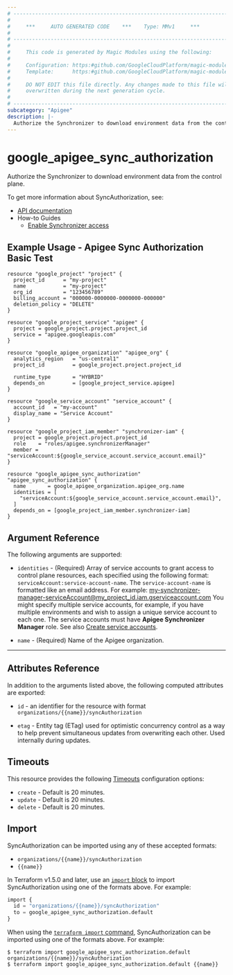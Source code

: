 ```yaml
---
# ----------------------------------------------------------------------------
#
#     ***     AUTO GENERATED CODE    ***    Type: MMv1     ***
#
# ----------------------------------------------------------------------------
#
#     This code is generated by Magic Modules using the following:
#
#     Configuration: https:#github.com/GoogleCloudPlatform/magic-modules/tree/main/mmv1/products/apigee/SyncAuthorization.yaml
#     Template:      https:#github.com/GoogleCloudPlatform/magic-modules/tree/main/mmv1/templates/terraform/resource.html.markdown.tmpl
#
#     DO NOT EDIT this file directly. Any changes made to this file will be
#     overwritten during the next generation cycle.
#
# ----------------------------------------------------------------------------
subcategory: "Apigee"
description: |-
  Authorize the Synchronizer to download environment data from the control plane.
---
```


# google_apigee_sync_authorization

Authorize the Synchronizer to download environment data from the control plane.


To get more information about SyncAuthorization, see:

* [API documentation](https://cloud.google.com/apigee/docs/reference/apis/apigee/rest/v1/organizations#getsyncauthorization)
* How-to Guides
    * [Enable Synchronizer access](https://cloud.google.com/apigee/docs/hybrid/v1.8/synchronizer-access#enable-synchronizer-access)

## Example Usage - Apigee Sync Authorization Basic Test


```hcl
resource "google_project" "project" {
  project_id      = "my-project"
  name            = "my-project"
  org_id          = "123456789"
  billing_account = "000000-0000000-0000000-000000"
  deletion_policy = "DELETE"
}

resource "google_project_service" "apigee" {
  project = google_project.project.project_id
  service = "apigee.googleapis.com"
}

resource "google_apigee_organization" "apigee_org" {
  analytics_region   = "us-central1"
  project_id         = google_project.project.project_id

  runtime_type       = "HYBRID"
  depends_on         = [google_project_service.apigee]
}

resource "google_service_account" "service_account" {
  account_id   = "my-account"
  display_name = "Service Account"
}

resource "google_project_iam_member" "synchronizer-iam" {
  project = google_project.project.project_id
  role    = "roles/apigee.synchronizerManager"
  member = "serviceAccount:${google_service_account.service_account.email}"
}

resource "google_apigee_sync_authorization" "apigee_sync_authorization" {
  name       = google_apigee_organization.apigee_org.name
  identities = [
    "serviceAccount:${google_service_account.service_account.email}",
  ]
  depends_on = [google_project_iam_member.synchronizer-iam]
}
```

## Argument Reference

The following arguments are supported:


* `identities` -
  (Required)
  Array of service accounts to grant access to control plane resources, each specified using the following format: `serviceAccount:service-account-name`.
  The `service-account-name` is formatted like an email address. For example: my-synchronizer-manager-serviceAccount@my_project_id.iam.gserviceaccount.com
  You might specify multiple service accounts, for example, if you have multiple environments and wish to assign a unique service account to each one.
  The service accounts must have **Apigee Synchronizer Manager** role. See also [Create service accounts](https://cloud.google.com/apigee/docs/hybrid/v1.8/sa-about#create-the-service-accounts).

* `name` -
  (Required)
  Name of the Apigee organization.


- - -



## Attributes Reference

In addition to the arguments listed above, the following computed attributes are exported:

* `id` - an identifier for the resource with format `organizations/{{name}}/syncAuthorization`

* `etag` -
  Entity tag (ETag) used for optimistic concurrency control as a way to help prevent simultaneous updates from overwriting each other.
  Used internally during updates.


## Timeouts

This resource provides the following
[Timeouts](https://developer.hashicorp.com/terraform/plugin/sdkv2/resources/retries-and-customizable-timeouts) configuration options:

- `create` - Default is 20 minutes.
- `update` - Default is 20 minutes.
- `delete` - Default is 20 minutes.

## Import


SyncAuthorization can be imported using any of these accepted formats:

* `organizations/{{name}}/syncAuthorization`
* `{{name}}`


In Terraform v1.5.0 and later, use an [`import` block](https://developer.hashicorp.com/terraform/language/import) to import SyncAuthorization using one of the formats above. For example:

```tf
import {
  id = "organizations/{{name}}/syncAuthorization"
  to = google_apigee_sync_authorization.default
}
```

When using the [`terraform import` command](https://developer.hashicorp.com/terraform/cli/commands/import), SyncAuthorization can be imported using one of the formats above. For example:

```
$ terraform import google_apigee_sync_authorization.default organizations/{{name}}/syncAuthorization
$ terraform import google_apigee_sync_authorization.default {{name}}
```
